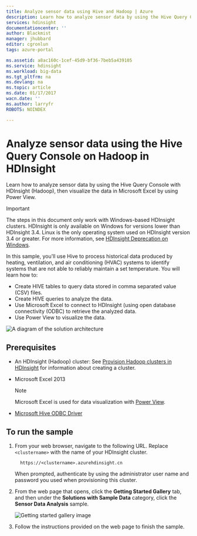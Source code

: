 ```yaml
---
title: Analyze sensor data using Hive and Hadoop | Azure
description: Learn how to analyze sensor data by using the Hive Query Console with HDInsight (Hadoop), then visualize the data in Microsoft Excel with PowerView.
services: hdinsight
documentationcenter: ''
author: Blackmist
manager: jhubbard
editor: cgronlun
tags: azure-portal

ms.assetid: a8ac160c-1cef-45d9-bf36-7beb5a439105
ms.service: hdinsight
ms.workload: big-data
ms.tgt_pltfrm: na
ms.devlang: na
ms.topic: article
ms.date: 01/17/2017
wacn.date: ''
ms.author: larryfr
ROBOTS: NOINDEX

---
```

# Analyze sensor data using the Hive Query Console on Hadoop in HDInsight
Learn how to analyze sensor data by using the Hive Query Console with HDInsight (Hadoop), then visualize the data in Microsoft Excel by using Power View.

> [!IMPORTANT]
> The steps in this document only work with Windows-based HDInsight clusters. HDInsight is only available on Windows for versions lower than HDInsight 3.4. Linux is the only operating system used on HDInsight version 3.4 or greater. For more information, see [HDInsight Deprecation on Windows](hdinsight-component-versioning.md#hdi-version-32-and-33-nearing-deprecation-date).

In this sample, you'll use Hive to process historical data produced by heating, ventilation, and air conditioning (HVAC) systems to identify systems that are not able to reliably maintain a set temperature. You will learn how to:

* Create HIVE tables to query data stored in comma separated value (CSV) files.
* Create HIVE queries to analyze the data.
* Use Microsoft Excel to connect to HDInsight (using open database connectivity (ODBC) to retrieve the analyzed data.
* Use Power View to visualize the data.

![A diagram of the solution architecture](./media/hdinsight-hive-analyze-sensor-data/hvac-architecture.png)

## Prerequisites
* An HDInsight (Hadoop) cluster: See [Provision Hadoop clusters in HDInsight](hdinsight-provision-clusters.md) for information about creating a cluster.
* Microsoft Excel 2013

    > [!NOTE]
    > Microsoft Excel is used for data visualization with [Power View](https://support.office.com/Article/Power-View-Explore-visualize-and-present-your-data-98268d31-97e2-42aa-a52b-a68cf460472e?ui=en-US&rs=en-US&ad=US).
    > 
    > 
* [Microsoft Hive ODBC Driver](http://www.microsoft.com/download/details.aspx?id=40886)

## To run the sample
1. From your web browser, navigate to the following URL. Replace `<clustername>` with the name of your HDInsight cluster.

         https://<clustername>.azurehdinsight.cn

    When prompted, authenticate by using the administrator user name and password you used when provisioning this cluster.
2. From the web page that opens, click the **Getting Started Gallery** tab, and then under the **Solutions with Sample Data** category, click the **Sensor Data Analysis** sample.

    ![Getting started gallery image](./media/hdinsight-hive-analyze-sensor-data/getting-started-gallery.png)
3. Follow the instructions provided on the web page to finish the sample.